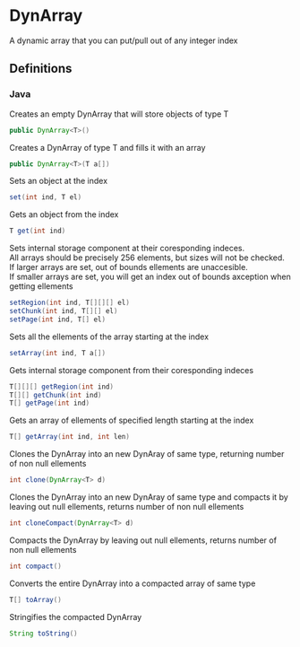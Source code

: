 # DynArray
A dynamic array that you can put/pull out of any integer index

## Definitions
### Java

Creates an empty DynArray that will store objects of type T
```java
public DynArray<T>()
```

Creates a DynArray of type T and fills it with an array
```java
public DynArray<T>(T a[])
```

Sets an object at the index
```java
set(int ind, T el)
```

Gets an object from the index
```java
T get(int ind)
```

Sets internal storage component at their coresponding indeces.<br>
All arrays should be precisely 256 elements, but sizes will not be checked.<br>
If larger arrays are set, out of bounds ellements are unaccesible.<br>
If smaller arrays are set, you will get an index out of bounds axception when getting ellements
```java
setRegion(int ind, T[][][] el)
setChunk(int ind, T[][] el)
setPage(int ind, T[] el)
```

Sets all the ellements of the array starting at the index
```java
setArray(int ind, T a[])
```

Gets internal storage component from their coresponding indeces
```java
T[][][] getRegion(int ind)
T[][] getChunk(int ind)
T[] getPage(int ind)
```

Gets an array of ellements of specified length starting at the index
```java
T[] getArray(int ind, int len)
```

Clones the DynArray into an new DynAray of same type, returning number of non null ellements
```java
int clone(DynArray<T> d)
```

Clones the DynArray into an new DynAray of same type and compacts it by leaving out null ellements, returns number of non null ellements
```java
int cloneCompact(DynArray<T> d)
```

Compacts the DynArray by leaving out null ellements, returns number of non null ellements
```java
int compact()
```

Converts the entire DynArray into a compacted array of same type
```java
T[] toArray()
```

Stringifies the compacted DynArray
```java
String toString()
```


